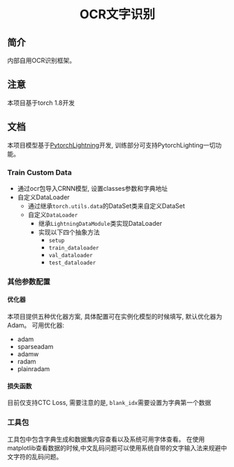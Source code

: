 <h1><p align="center">OCR文字识别</p></h1>

## 简介

内部自用OCR识别框架。

## 注意

本项目基于torch 1.8开发

## 文档

本项目模型基于[PytorchLightning](https://www.pytorchlightning.ai/)开发, 训练部分可支持PytorchLighting一切功能。

### Train Custom Data

- 通过ocr包导入CRNN模型, 设置classes参数和字典地址
- 自定义DataLoader
  - 通过继承`torch.utils.data`的DataSet类来自定义DataSet
  - 自定义`DataLoader`
    - 继承`LightningDataModule`类实现DataLoader
    - 实现以下四个抽象方法
      - `setup`
      - `train_dataloader`
      - `val_dataloader`
      - `test_dataloader`
### 其他参数配置

#### 优化器
本项目提供五种优化器方案, 具体配置可在实例化模型的时候填写, 默认优化器为Adam。
可用优化器:
- adam
- sparseadam
- adamw
- radam
- plainradam

#### 损失函数

目前仅支持CTC Loss, 需要注意的是, `blank_idx`需要设置为字典第一个数据

### 工具包

工具包中包含字典生成和数据集内容查看以及系统可用字体查看。
在使用matplotlib查看数据的时候,中文乱码问题可以使用系统自带的文字输入法来规避中文字符的乱码问题。
